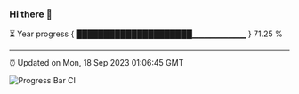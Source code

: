 ### Hi there 👋

⏳ Year progress { █████████████████████▁▁▁▁▁▁▁▁▁ } 71.25 %

---

⏰ Updated on Mon, 18 Sep 2023 01:06:45 GMT

![Progress Bar CI](https://github.com/liununu/liununu/workflows/Progress%20Bar%20CI/badge.svg)
